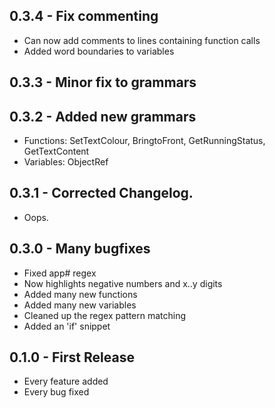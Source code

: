 ## 0.3.4 - Fix commenting
* Can now add comments to lines containing function calls
* Added word boundaries to variables

## 0.3.3 - Minor fix to grammars

## 0.3.2 - Added new grammars
* Functions: SetTextColour, BringtoFront, GetRunningStatus, GetTextContent
* Variables: ObjectRef

## 0.3.1 - Corrected Changelog.
* Oops.

## 0.3.0 - Many bugfixes
* Fixed app# regex
* Now highlights negative numbers and x..y digits
* Added many new functions
* Added many new variables
* Cleaned up the regex pattern matching
* Added an 'if' snippet

## 0.1.0 - First Release
* Every feature added
* Every bug fixed
